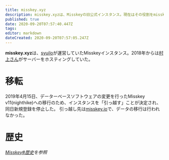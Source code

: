 ```yaml
---
title: misskey.xyz
description: misskey.xyzは、Misskeyの旧公式インスタンス。現在はその役割をmisskey.ioに譲り閉鎖されている。
published: true
date: 2020-09-20T07:57:40.447Z
tags: 
editor: markdown
dateCreated: 2020-09-20T07:57:05.247Z
---
```


**misskey.xyz**は、[syuilo](/persons/syuilo)が運営していたMisskeyインスタンス。2018年からは[村上さん](/persons/AureoleArk)がサーバーをホスティングしていた。

# 移転
2019年4月15日、データーベースソフトウェアの変更を行ったMisskey v11(nighthike)への移行のため、インスタンスを「引っ越す」ことが決定され、同日新規登録を停止した。
引っ越し先は[misskey.io](/instances/misskey_io)で、データの移行は行われなかった。

# 歴史
*[Misskey#歴史](/software/misskey)を参照*
